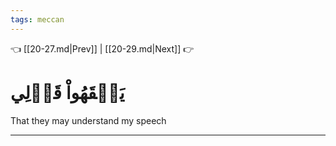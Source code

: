 ```yaml
---
tags: meccan
---
```


👈 [[20-27.md|Prev]] | [[20-29.md|Next]] 👉

# يَفۡقَهُواْ قَوۡلِي

That they may understand my speech

---

